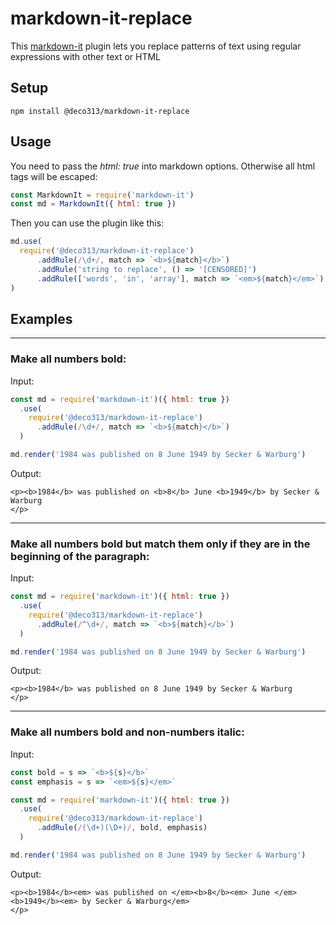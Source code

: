# markdown-it-replace

This [markdown-it](https://github.com/markdown-it/markdown-it) plugin lets you replace patterns of text using regular expressions with other text or HTML

## Setup

```
npm install @deco313/markdown-it-replace
```

## Usage

You need to pass the *html: true* into markdown options. Otherwise all html tags will be escaped:

```js
const MarkdownIt = require('markdown-it')
const md = MarkdownIt({ html: true })
```

Then you can use the plugin like this:

```js
md.use(
  require('@deco313/markdown-it-replace')
      .addRule(/\d+/, match => `<b>${match}</b>`)
      .addRule('string to replace', () => '[CENSORED]')
      .addRule(['words', 'in', 'array'], match => `<em>${match}</em>`)
)
```

## Examples

***

### Make all numbers bold:

Input:

```js
const md = require('markdown-it')({ html: true })
  .use(
    require('@deco313/markdown-it-replace')
      .addRule(/\d+/, match => `<b>${match}</b>`)
  )

md.render('1984 was published on 8 June 1949 by Secker & Warburg')
```

Output:

```
<p><b>1984</b> was published on <b>8</b> June <b>1949</b> by Secker & Warburg
</p>
```

***

### Make all numbers bold but match them only if they are in the beginning of the paragraph:

Input:

```js
const md = require('markdown-it')({ html: true })
  .use(
    require('@deco313/markdown-it-replace')
      .addRule(/^\d+/, match => `<b>${match}</b>`)
  )

md.render('1984 was published on 8 June 1949 by Secker & Warburg')
```

Output:

```
<p><b>1984</b> was published on 8 June 1949 by Secker & Warburg
</p>
```

***

### Make all numbers bold and non-numbers italic:

Input:

```js
const bold = s => `<b>${s}</b>`
const emphasis = s => `<em>${s}</em>`

const md = require('markdown-it')({ html: true })
  .use(
    require('@deco313/markdown-it-replace')
      .addRule(/(\d+)(\D+)/, bold, emphasis)
  )

md.render('1984 was published on 8 June 1949 by Secker & Warburg')
```

Output:

```
<p><b>1984</b><em> was published on </em><b>8</b><em> June </em><b>1949</b><em> by Secker & Warburg</em>
</p>
```